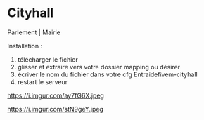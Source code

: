 # Cityhall
 Parlement | Mairie 

Installation :

1) télécharger le fichier
2) glisser et extraire vers votre dossier mapping ou désirer
3) écriver le nom du fichier dans votre cfg Entraidefivem-cityhall
4) restart le serveur


https://i.imgur.com/ay7fG6X.jpeg

https://i.imgur.com/stN9geY.jpeg
